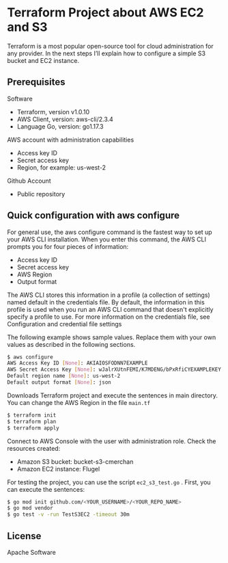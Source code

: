 # Terraform Project about AWS EC2 and S3
Terraform is a most popular open-source tool for cloud administration for any provider. In the next steps I’ll explain how to configure a simple S3 bucket and EC2 instance.


## Prerequisites

Software
- Terraform, version v1.0.10
- AWS Client, version: aws-cli/2.3.4
- Language Go, version: go1.17.3

AWS account with administration capabilities
- Access key ID
- Secret access key
- Region, for example: us-west-2

Github Account
- Public repository

## Quick configuration with aws configure

For general use, the aws configure command is the fastest way to set up your AWS CLI installation. When you enter this command, the AWS CLI prompts you for four pieces of information:
- Access key ID
- Secret access key
- AWS Region
- Output format

The AWS CLI stores this information in a profile (a collection of settings) named default in the credentials file. By default, the information in this profile is used when you run an AWS CLI command that doesn't explicitly specify a profile to use. For more information on the credentials file, see Configuration and credential file settings

The following example shows sample values. Replace them with your own values as described in the following sections.


```sh
$ aws configure
AWS Access Key ID [None]: AKIAIOSFODNN7EXAMPLE
AWS Secret Access Key [None]: wJalrXUtnFEMI/K7MDENG/bPxRfiCYEXAMPLEKEY
Default region name [None]: us-west-2
Default output format [None]: json
```
Downloads Terraform project and execute the sentences in main directory. You can change the AWS Region in the file `main.tf`  

```sh
$ terraform init
$ terraform plan
$ terraform apply
```
Connect to AWS Console with the user with administration role. Check the resources created:

- Amazon S3 bucket: bucket-s3-cmerchan
- Amazon EC2 instance: Flugel

For testing the project, you can use the script `ec2_s3_test.go` . First, you can execute the sentences:

```sh
$ go mod init github.com/<YOUR_USERNAME>/<YOUR_REPO_NAME>
$ go mod vendor
$ go test -v -run TestS3EC2 -timeout 30m

```

## License

Apache Software 